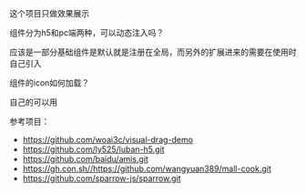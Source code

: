 这个项目只做效果展示

组件分为h5和pc端两种，可以动态注入吗？

应该是一部分基础组件是默认就是注册在全局，而另外的扩展进来的需要在使用时自己引入


组件的icon如何加载？

自己的可以用

参考项目：
- https://github.com/woai3c/visual-drag-demo
- https://github.com/ly525/luban-h5.git
- https://github.com/baidu/amis.git
- https://gh.con.sh//https://github.com/wangyuan389/mall-cook.git
- https://github.com/sparrow-js/sparrow.git
